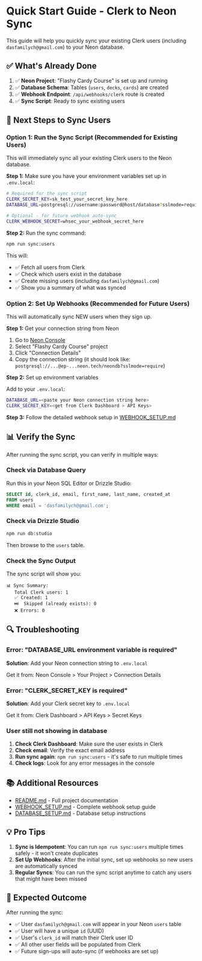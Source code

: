 # Quick Start Guide - Clerk to Neon Sync

This guide will help you quickly sync your existing Clerk users (including `dasfamilych@gmail.com`) to your Neon database.

## ✅ What's Already Done

1. ✅ **Neon Project**: "Flashy Cardy Course" is set up and running
2. ✅ **Database Schema**: Tables (`users`, `decks`, `cards`) are created
3. ✅ **Webhook Endpoint**: `/api/webhooks/clerk` route is created
4. ✅ **Sync Script**: Ready to sync existing users

## 🚀 Next Steps to Sync Users

### Option 1: Run the Sync Script (Recommended for Existing Users)

This will immediately sync all your existing Clerk users to the Neon database.

**Step 1:** Make sure you have your environment variables set up in `.env.local`:

```bash
# Required for the sync script
CLERK_SECRET_KEY=sk_test_your_secret_key_here
DATABASE_URL=postgresql://username:password@host/database?sslmode=require

# Optional - for future webhook auto-sync
CLERK_WEBHOOK_SECRET=whsec_your_webhook_secret_here
```

**Step 2:** Run the sync command:

```bash
npm run sync:users
```

This will:
- ✅ Fetch all users from Clerk
- ✅ Check which users exist in the database  
- ✅ Create missing users (including `dasfamilych@gmail.com`)
- ✅ Show you a summary of what was synced

### Option 2: Set Up Webhooks (Recommended for Future Users)

This will automatically sync NEW users when they sign up.

**Step 1:** Get your connection string from Neon

1. Go to [Neon Console](https://console.neon.tech)
2. Select "Flashy Cardy Course" project
3. Click "Connection Details"
4. Copy the connection string (it should look like: `postgresql://...@ep-...neon.tech/neondb?sslmode=require`)

**Step 2:** Set up environment variables

Add to your `.env.local`:

```bash
DATABASE_URL=<paste your Neon connection string here>
CLERK_SECRET_KEY=<get from Clerk Dashboard > API Keys>
```

**Step 3:** Follow the detailed webhook setup in [WEBHOOK_SETUP.md](./WEBHOOK_SETUP.md)

## 📊 Verify the Sync

After running the sync script, you can verify in multiple ways:

### Check via Database Query

Run this in your Neon SQL Editor or Drizzle Studio:

```sql
SELECT id, clerk_id, email, first_name, last_name, created_at 
FROM users 
WHERE email = 'dasfamilych@gmail.com';
```

### Check via Drizzle Studio

```bash
npm run db:studio
```

Then browse to the `users` table.

### Check the Sync Output

The sync script will show you:
```
📊 Sync Summary:
   Total Clerk users: 1
   ✅ Created: 1
   ⏭️  Skipped (already exists): 0
   ❌ Errors: 0
```

## 🔍 Troubleshooting

### Error: "DATABASE_URL environment variable is required"

**Solution**: Add your Neon connection string to `.env.local`

Get it from: Neon Console > Your Project > Connection Details

### Error: "CLERK_SECRET_KEY is required"

**Solution**: Add your Clerk secret key to `.env.local`

Get it from: Clerk Dashboard > API Keys > Secret Keys

### User still not showing in database

1. **Check Clerk Dashboard**: Make sure the user exists in Clerk
2. **Check email**: Verify the exact email address
3. **Run sync again**: `npm run sync:users` - it's safe to run multiple times
4. **Check logs**: Look for any error messages in the console

## 📚 Additional Resources

- [README.md](./README.md) - Full project documentation
- [WEBHOOK_SETUP.md](./WEBHOOK_SETUP.md) - Complete webhook setup guide
- [DATABASE_SETUP.md](./DATABASE_SETUP.md) - Database setup instructions

## 💡 Pro Tips

1. **Sync is Idempotent**: You can run `npm run sync:users` multiple times safely - it won't create duplicates
2. **Set Up Webhooks**: After the initial sync, set up webhooks so new users are automatically synced
3. **Regular Syncs**: You can run the sync script anytime to catch any users that might have been missed

## 🎯 Expected Outcome

After running the sync:

- ✅ User `dasfamilych@gmail.com` will appear in your Neon `users` table
- ✅ User will have a unique `id` (UUID)
- ✅ User's `clerk_id` will match their Clerk user ID
- ✅ All other user fields will be populated from Clerk
- ✅ Future sign-ups will auto-sync (if webhooks are set up)

